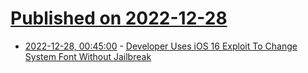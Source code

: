 # [Published on 2022-12-28](index.md)

* [2022-12-28, 00:45:00](https://apple.slashdot.org/story/22/12/27/2215246/developer-uses-ios-16-exploit-to-change-system-font-without-jailbreak?utm_source=rss1.0mainlinkanon&utm_medium=feed) - [Developer Uses iOS 16 Exploit To Change System Font Without Jailbreak](https://apple.slashdot.org/story/22/12/27/2215246/developer-uses-ios-16-exploit-to-change-system-font-without-jailbreak?utm_source=rss1.0mainlinkanon&utm_medium=feed)
